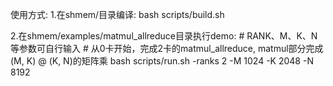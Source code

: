 使用方式: 
1.在shmem/目录编译:
    bash scripts/build.sh

2.在shmem/examples/matmul_allreduce目录执行demo:
    # RANK、M、K、N等参数可自行输入
    # 从0卡开始，完成2卡的matmul_allreduce, matmul部分完成(M, K) @ (K, N)的矩阵乘
    bash scripts/run.sh -ranks 2 -M 1024 -K 2048 -N 8192